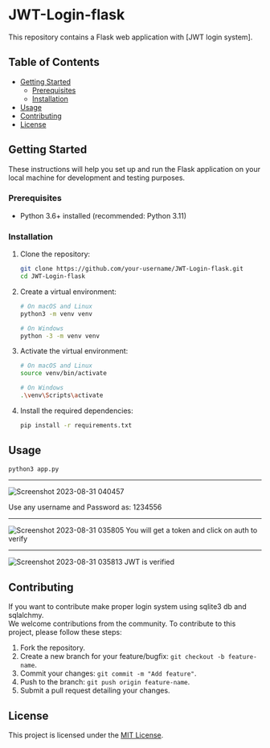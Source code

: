 # JWT-Login-flask

This repository contains a Flask web application with [JWT login system].

## Table of Contents

- [Getting Started](#getting-started)
  - [Prerequisites](#prerequisites)
  - [Installation](#installation)
- [Usage](#usage)
- [Contributing](#contributing)
- [License](#license)

## Getting Started

These instructions will help you set up and run the Flask application on your local machine for development and testing purposes.

### Prerequisites

- Python 3.6+ installed (recommended: Python 3.11)

### Installation

1. Clone the repository:

   ```bash
   git clone https://github.com/your-username/JWT-Login-flask.git
   cd JWT-Login-flask
   ```

2. Create a virtual environment:

   ```bash
   # On macOS and Linux
   python3 -m venv venv

   # On Windows
   python -3 -m venv venv
   ```

3. Activate the virtual environment:

   ```bash
   # On macOS and Linux
   source venv/bin/activate

   # On Windows
   .\venv\Scripts\activate
   ```

4. Install the required dependencies:

   ```bash
   pip install -r requirements.txt
   ```

## Usage

```bash
python3 app.py
```
<hr />

![Screenshot 2023-08-31 040457](https://github.com/rishabh11336/JWT-Login-flask/assets/67859818/acb8ba43-7c47-49fc-8ab2-0407cfac8232)

Use any username and Password as: 1234556
<hr />

 ![Screenshot 2023-08-31 035805](https://github.com/rishabh11336/JWT-Login-flask/assets/67859818/3a45eae7-fd05-4b41-b01c-ce8353476d7e)
You will get a token and click on auth to verify
<hr />

 ![Screenshot 2023-08-31 035813](https://github.com/rishabh11336/JWT-Login-flask/assets/67859818/8dc525a2-10f8-4280-8bf2-ba7b77804874)
JWT is verified




## Contributing

If you want to contribute make proper login system using sqlite3 db and sqlalchmy.<br>
We welcome contributions from the community. To contribute to this project, please follow these steps:

1. Fork the repository.
2. Create a new branch for your feature/bugfix: `git checkout -b feature-name`.
3. Commit your changes: `git commit -m "Add feature"`.
4. Push to the branch: `git push origin feature-name`.
5. Submit a pull request detailing your changes.

## License

This project is licensed under the [MIT License](LICENSE).
